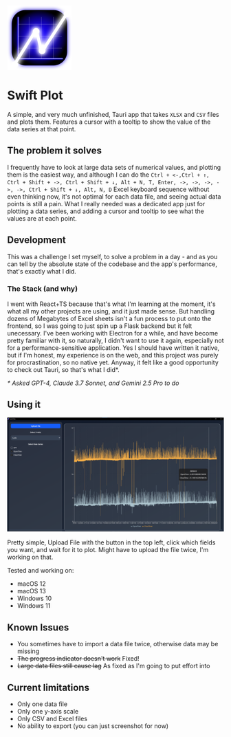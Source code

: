 ![Swift Plot Logo](src-tauri/icons/Square150x150Logo.png)

# Swift Plot

A simple, and very much unfinished, Tauri app that takes `XLSX` and `CSV` files and plots them. Features a cursor with a tooltip to show the value of the data series at that point.

## The problem it solves

I frequently have to look at large data sets of numerical values, and plotting them is the easiest way, and although I can do the
`Ctrl + <-,Ctrl + ↑, Ctrl + Shift + ->, Ctrl + Shift + ↓, Alt + N, T, Enter, ->, ->, ->, ->, ->, Ctrl + Shift + ↓, Alt, N, D`
Excel keyboard sequence without even thinking now, it's not optimal for each data file, and seeing actual data points is still a pain. What I really needed was a dedicated app just for plotting a data series, and adding a cursor and tooltip to see what the values are at each point.

## Development

This was a challenge I set myself, to solve a problem in a day - and as you can tell by the absolute state of the codebase and the app's performance, that's exactly what I did.

### The Stack (and why)

I went with React+TS because that's what I'm learning at the moment, it's what all my other projects are using, and it just made sense. But handling dozens of Megabytes of Excel sheets isn't a fun process to put onto the frontend, so I was going to just spin up a Flask backend but it felt unecessary. I've been working with Electron for a while, and have become pretty familiar with it, so naturally, I didn't want to use it again, especially not for a performance-sensitive application. Yes I should have written it native, but if I'm honest, my experience is on the web, and this project was purely for procrastination, so no native yet. Anyway, it felt like a good opportunity to check out Tauri, so that's what I did*.

*\* Asked GPT-4, Claude 3.7 Sonnet, and Gemini 2.5 Pro to do*

## Using it

![Screenshot of Swift Plot showing a data plot](_projectAssets/Screenshot.png)

Pretty simple, Upload File with the button in the top left, click which fields you want, and wait for it to plot. Might have to upload the file twice, I'm working on that.

Tested and working on:

- macOS 12
- macOS 13
- Windows 10
- Windows 11

## Known Issues

- You sometimes have to import a data file twice, otherwise data may be missing
- ~~The progress indicator doesn't work~~ Fixed!
- ~~Large data files still cause lag~~ As fixed as I'm going to put effort into

## Current limitations

- Only one data file
- Only one y-axis scale
- Only CSV and Excel files
- No ability to export (you can just screenshot for now)
